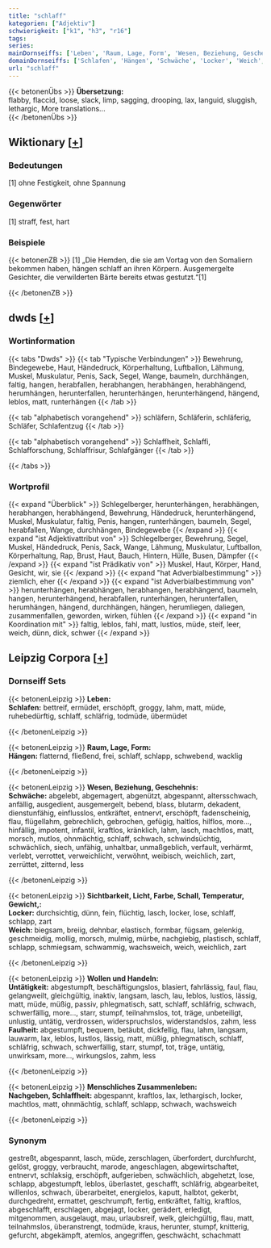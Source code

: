 ```yaml
---
title: "schlaff"
kategorien: ["Adjektiv"]
schwierigkeit: ["k1", "h3", "r16"]
tags:
series:
mainDornseiffs: ['Leben', 'Raum, Lage, Form', 'Wesen, Beziehung, Geschehnis', 'Sichtbarkeit, Licht, Farbe, Schall, Temperatur, Gewicht,', 'Wollen und Handeln', 'Menschliches Zusammenleben']
domainDornseiffs: ['Schlafen', 'Hängen', 'Schwäche', 'Locker', 'Weich', 'Untätigkeit', 'Faulheit', 'Nachgeben, Schlaffheit']
url: "schlaff"
---
```


{{< betonenÜbs >}}
**Übersetzung:**  
flabby, flaccid, loose, slack, limp, sagging, drooping, lax, languid, sluggish, lethargic, More translations...  
{{< /betonenÜbs >}}

## Wiktionary [[+](https://de.wiktionary.org/wiki/schlaff)]

### Bedeutungen
[1] ohne Festigkeit, ohne Spannung  

### Gegenwörter
[1] straff, fest, hart  

### Beispiele
{{< betonenZB >}}
[1] „Die Hemden, die sie am Vortag von den Somaliern bekommen haben, hängen schlaff an ihren Körpern. Ausgemergelte Gesichter, die verwilderten Bärte bereits etwas gestutzt.“[1]  

{{< /betonenZB >}}


## dwds [[+](https://www.dwds.de/wb/schlaff)]

### Wortinformation
{{< tabs "Dwds" >}}
{{< tab "Typische Verbindungen" >}}
Bewehrung, Bindegewebe, Haut, Händedruck, Körperhaltung, Luftballon, Lähmung, Muskel, Muskulatur, Penis, Sack, Segel, Wange, baumeln, durchhängen, faltig, hangen, herabfallen, herabhangen, herabhängen, herabhängend, herumhängen, herunterfallen, herunterhängen, herunterhängend, hängend, leblos, matt, runterhängen
{{< /tab >}}

{{< tab "alphabetisch vorangehend" >}}
schläfern, Schläferin, schläferig, Schläfer, Schlafentzug
{{< /tab >}}

{{< tab "alphabetisch vorangehend" >}}
Schlaffheit, Schlaffi, Schlafforschung, Schlaffrisur, Schlafgänger
{{< /tab >}}

{{< /tabs >}}

### Wortprofil
{{< expand "Überblick" >}} Schlegelberger, herunterhängen, herabhängen, herabhangen, herabhängend, Bewehrung, Händedruck, herunterhängend, Muskel, Muskulatur, faltig, Penis, hangen, runterhängen, baumeln, Segel, herabfallen, Wange, durchhängen, Bindegewebe {{< /expand >}}
{{< expand "ist Adjektivattribut von" >}} Schlegelberger, Bewehrung, Segel, Muskel, Händedruck, Penis, Sack, Wange, Lähmung, Muskulatur, Luftballon, Körperhaltung, Rap, Brust, Haut, Bauch, Hintern, Hülle, Busen, Dämpfer {{< /expand >}}
{{< expand "ist Prädikativ von" >}} Muskel, Haut, Körper, Hand, Gesicht, wir, sie {{< /expand >}}
{{< expand "hat Adverbialbestimmung" >}} ziemlich, eher {{< /expand >}}
{{< expand "ist Adverbialbestimmung von" >}} herunterhängen, herabhängen, herabhangen, herabhängend, baumeln, hangen, herunterhängend, herabfallen, runterhängen, herunterfallen, herumhängen, hängend, durchhängen, hängen, herumliegen, daliegen, zusammenfallen, geworden, wirken, fühlen {{< /expand >}}
{{< expand "in Koordination mit" >}} faltig, leblos, fahl, matt, lustlos, müde, steif, leer, weich, dünn, dick, schwer {{< /expand >}}

## Leipzig Corpora [[+](https://corpora.uni-leipzig.de/en/res?word=schlaff&corpusId=deu_newscrawl-public_2018)]

### Dornseiff Sets
{{< betonenLeipzig >}}
**Leben:**  
**Schlafen:** bettreif, ermüdet, erschöpft, groggy, lahm, matt, müde, ruhebedürftig, schlaff, schläfrig, todmüde, übermüdet  

{{< /betonenLeipzig >}}


{{< betonenLeipzig >}}
**Raum, Lage, Form:**  
**Hängen:** flatternd, fließend, frei, schlaff, schlapp, schwebend, wacklig  

{{< /betonenLeipzig >}}


{{< betonenLeipzig >}}
**Wesen, Beziehung, Geschehnis:**  
**Schwäche:** abgelebt, abgemagert, abgenützt, abgespannt, altersschwach, anfällig, ausgedient, ausgemergelt, bebend, blass, blutarm, dekadent, dienstunfähig, einflusslos, entkräftet, entnervt, erschöpft, fadenscheinig, flau, flügellahm, gebrechlich, gebrochen, gefügig, haltlos, hilflos, more..., hinfällig, impotent, infantil, kraftlos, kränklich, lahm, lasch, machtlos, matt, morsch, mutlos, ohnmächtig, schlaff, schwach, schwindsüchtig, schwächlich, siech, unfähig, unhaltbar, unmaßgeblich, verfault, verhärmt, verlebt, verrottet, verweichlicht, verwöhnt, weibisch, weichlich, zart, zerrüttet, zitternd, less  

{{< /betonenLeipzig >}}


{{< betonenLeipzig >}}
**Sichtbarkeit, Licht, Farbe, Schall, Temperatur, Gewicht,:**  
**Locker:** durchsichtig, dünn, fein, flüchtig, lasch, locker, lose, schlaff, schlapp, zart  
**Weich:** biegsam, breiig, dehnbar, elastisch, formbar, fügsam, gelenkig, geschmeidig, mollig, morsch, mulmig, mürbe, nachgiebig, plastisch, schlaff, schlapp, schmiegsam, schwammig, wachsweich, weich, weichlich, zart  

{{< /betonenLeipzig >}}


{{< betonenLeipzig >}}
**Wollen und Handeln:**  
**Untätigkeit:** abgestumpft, beschäftigungslos, blasiert, fahrlässig, faul, flau, gelangweilt, gleichgültig, inaktiv, langsam, lasch, lau, leblos, lustlos, lässig, matt, müde, müßig, passiv, phlegmatisch, satt, schlaff, schläfrig, schwach, schwerfällig, more..., starr, stumpf, teilnahmslos, tot, träge, unbeteiligt, unlustig, untätig, verdrossen, widerspruchslos, widerstandslos, zahm, less  
**Faulheit:** abgestumpft, bequem, betäubt, dickfellig, flau, lahm, langsam, lauwarm, lax, leblos, lustlos, lässig, matt, müßig, phlegmatisch, schlaff, schläfrig, schwach, schwerfällig, starr, stumpf, tot, träge, untätig, unwirksam, more..., wirkungslos, zahm, less  

{{< /betonenLeipzig >}}


{{< betonenLeipzig >}}
**Menschliches Zusammenleben:**  
**Nachgeben, Schlaffheit:** abgespannt, kraftlos, lax, lethargisch, locker, machtlos, matt, ohnmächtig, schlaff, schlapp, schwach, wachsweich  

{{< /betonenLeipzig >}}

### Synonym
gestreßt, abgespannt, lasch, müde, zerschlagen, überfordert, durchfurcht, gelöst, groggy, verbraucht, marode, angeschlagen, abgewirtschaftet, entnervt, schlaksig, erschöpft, aufgerieben, schwächlich, abgehetzt, lose, schlapp, abgestumpft, leblos, überlastet, geschafft, schläfrig, abgearbeitet, willenlos, schwach, überarbeitet, energielos, kaputt, halbtot, gekerbt, durchgedreht, ermattet, geschrumpft, fertig, entkräftet, faltig, kraftlos, abgeschlafft, erschlagen, abgejagt, locker, gerädert, erledigt, mitgenommen, ausgelaugt, mau, urlaubsreif, welk, gleichgültig, flau, matt, teilnahmslos, überanstrengt, todmüde, kraus, herunter, stumpf, knitterig, gefurcht, abgekämpft, atemlos, angegriffen, geschwächt, schachmatt


